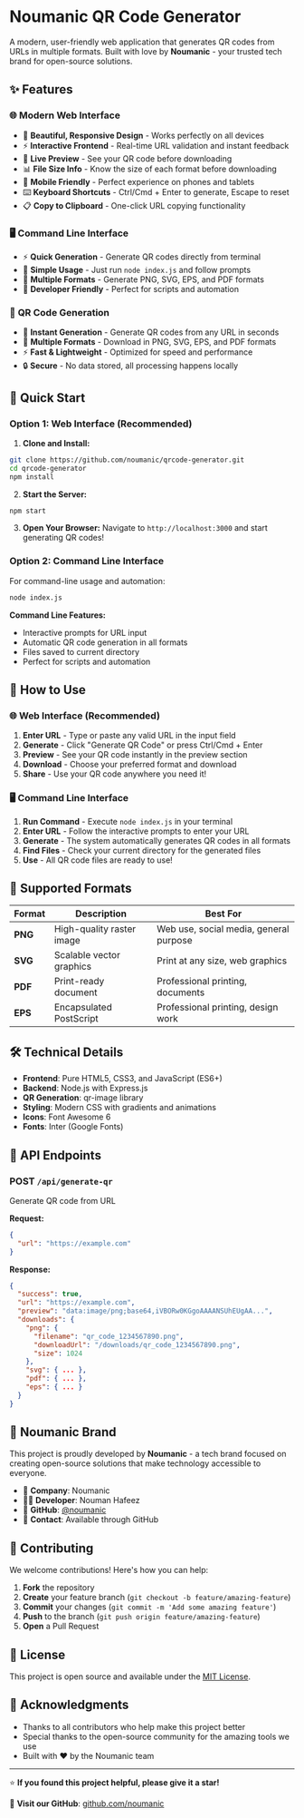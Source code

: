 # Noumanic QR Code Generator

A modern, user-friendly web application that generates QR codes from URLs in multiple formats. Built with love by **Noumanic** - your trusted tech brand for open-source solutions.

## ✨ Features

### 🌐 **Modern Web Interface**
- 🎨 **Beautiful, Responsive Design** - Works perfectly on all devices
- ⚡ **Interactive Frontend** - Real-time URL validation and instant feedback
- 👀 **Live Preview** - See your QR code before downloading
- 📊 **File Size Info** - Know the size of each format before downloading
- 📱 **Mobile Friendly** - Perfect experience on phones and tablets
- ⌨️ **Keyboard Shortcuts** - Ctrl/Cmd + Enter to generate, Escape to reset
- 📋 **Copy to Clipboard** - One-click URL copying functionality

### 🖥️ **Command Line Interface**
- ⚡ **Quick Generation** - Generate QR codes directly from terminal
- 🎯 **Simple Usage** - Just run `node index.js` and follow prompts
- 📁 **Multiple Formats** - Generate PNG, SVG, EPS, and PDF formats
- 🔧 **Developer Friendly** - Perfect for scripts and automation

### 🎨 **QR Code Generation**
- 📱 **Instant Generation** - Generate QR codes from any URL in seconds
- 🎨 **Multiple Formats** - Download in PNG, SVG, EPS, and PDF formats
- ⚡ **Fast & Lightweight** - Optimized for speed and performance
- 🔒 **Secure** - No data stored, all processing happens locally

## 🚀 Quick Start

### Option 1: Web Interface (Recommended)

1. **Clone and Install:**
```bash
git clone https://github.com/noumanic/qrcode-generator.git
cd qrcode-generator
npm install
```

2. **Start the Server:**
```bash
npm start
```

3. **Open Your Browser:**
Navigate to `http://localhost:3000` and start generating QR codes!

### Option 2: Command Line Interface

For command-line usage and automation:
```bash
node index.js
```

**Command Line Features:**
- Interactive prompts for URL input
- Automatic QR code generation in all formats
- Files saved to current directory
- Perfect for scripts and automation

## 🎯 How to Use

### 🌐 **Web Interface (Recommended)**
1. **Enter URL** - Type or paste any valid URL in the input field
2. **Generate** - Click "Generate QR Code" or press Ctrl/Cmd + Enter
3. **Preview** - See your QR code instantly in the preview section
4. **Download** - Choose your preferred format and download
5. **Share** - Use your QR code anywhere you need it!

### 🖥️ **Command Line Interface**
1. **Run Command** - Execute `node index.js` in your terminal
2. **Enter URL** - Follow the interactive prompts to enter your URL
3. **Generate** - The system automatically generates QR codes in all formats
4. **Find Files** - Check your current directory for the generated files
5. **Use** - All QR code files are ready to use!

## 📁 Supported Formats

| Format | Description | Best For |
|--------|-------------|----------|
| **PNG** | High-quality raster image | Web use, social media, general purpose |
| **SVG** | Scalable vector graphics | Print at any size, web graphics |
| **PDF** | Print-ready document | Professional printing, documents |
| **EPS** | Encapsulated PostScript | Professional printing, design work |

## 🛠️ Technical Details

- **Frontend**: Pure HTML5, CSS3, and JavaScript (ES6+)
- **Backend**: Node.js with Express.js
- **QR Generation**: qr-image library
- **Styling**: Modern CSS with gradients and animations
- **Icons**: Font Awesome 6
- **Fonts**: Inter (Google Fonts)

## 🔧 API Endpoints

### POST `/api/generate-qr`
Generate QR code from URL

**Request:**
```json
{
  "url": "https://example.com"
}
```

**Response:**
```json
{
  "success": true,
  "url": "https://example.com",
  "preview": "data:image/png;base64,iVBORw0KGgoAAAANSUhEUgAA...",
  "downloads": {
    "png": {
      "filename": "qr_code_1234567890.png",
      "downloadUrl": "/downloads/qr_code_1234567890.png",
      "size": 1024
    },
    "svg": { ... },
    "pdf": { ... },
    "eps": { ... }
  }
}
```

## 🌟 Noumanic Brand

This project is proudly developed by **Noumanic** - a tech brand focused on creating open-source solutions that make technology accessible to everyone.

- 🏢 **Company**: Noumanic
- 👨‍💻 **Developer**: Nouman Hafeez
- 🐙 **GitHub**: [@noumanic](https://github.com/noumanic)
- 📧 **Contact**: Available through GitHub

## 🤝 Contributing

We welcome contributions! Here's how you can help:

1. **Fork** the repository
2. **Create** your feature branch (`git checkout -b feature/amazing-feature`)
3. **Commit** your changes (`git commit -m 'Add some amazing feature'`)
4. **Push** to the branch (`git push origin feature/amazing-feature`)
5. **Open** a Pull Request

## 📝 License

This project is open source and available under the [MIT License](LICENSE).

## 🙏 Acknowledgments

- Thanks to all contributors who help make this project better
- Special thanks to the open-source community for the amazing tools we use
- Built with ❤️ by the Noumanic team

---

⭐ **If you found this project helpful, please give it a star!**

🔗 **Visit our GitHub**: [github.com/noumanic](https://github.com/noumanic)